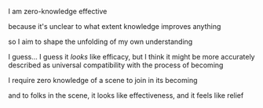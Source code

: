 I am zero-knowledge effective

because it's unclear to what extent knowledge improves anything

so I aim to shape the unfolding of my own understanding

I guess... I guess it *looks* like efficacy, but I think it might be more accurately described as universal compatibility with the process of becoming

I require zero knowledge of a scene to join in its becoming

and to folks in the scene, it looks like effectiveness, and it feels like relief
